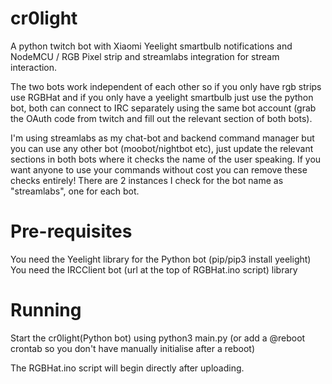# cr0light
A python twitch bot with Xiaomi Yeelight smartbulb notifications and NodeMCU / RGB Pixel strip and streamlabs integration for stream interaction.

The two bots work independent of each other so if you only have rgb strips use RGBHat and if you only have a yeelight smartbulb just use the python bot, both can connect to IRC separately using the same bot account (grab the OAuth code from twitch and fill out the relevant section of both bots).

I'm using streamlabs as my chat-bot and backend command manager but you can use any other bot (moobot/nightbot etc), just update the relevant sections in both bots where it checks the name of the user speaking. If you want anyone to use your commands without cost you can remove these checks entirely! There are 2 instances I check for the bot name as "streamlabs", one for each bot.

# Pre-requisites

You need the Yeelight library for the Python bot (pip/pip3 install yeelight)
You need the IRCClient bot (url at the top of RGBHat.ino script) library


# Running

Start the cr0light(Python bot) using python3 main.py (or add a @reboot crontab so you don't have manually initialise after a reboot)

The RGBHat.ino script will begin directly after uploading.




